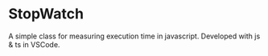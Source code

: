 # StopWatch
A simple class for measuring execution time in javascript.
Developed with js & ts in VSCode.
